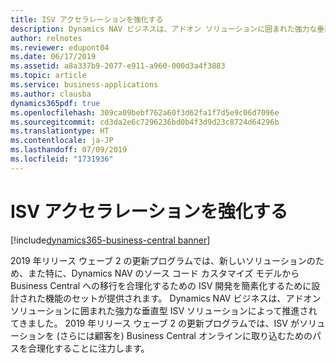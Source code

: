 ```yaml
---
title: ISV アクセラレーションを強化する
description: Dynamics NAV ビジネスは、アドオン ソリューションに囲まれた強力な垂直型 ISV ソリューションによって推進されてきました。 2019 年リリース ウェーブ 2 では、ISV がソリューションを (さらには顧客を) Business Central オンラインに取り込むためのパスを合理化することに注力します。
author: relnotes
ms.reviewer: edupont04
ms.date: 06/17/2019
ms.assetid: a8a337b9-2077-e911-a960-000d3a4f3883
ms.topic: article
ms.service: business-applications
ms.author: clausba
dynamics365pdf: true
ms.openlocfilehash: 309ca09bebf762a60f3d62fa1f7d5e9c06d7096e
ms.sourcegitcommit: cd3da2e6c7296236bd0b4f3d9d23c8724d64296b
ms.translationtype: HT
ms.contentlocale: ja-JP
ms.lasthandoff: 07/09/2019
ms.locfileid: "1731936"
---
```

# <a name="empower-isv-acceleration"></a>ISV アクセラレーションを強化する

[!include[dynamics365-business-central banner](../includes/dynamics365-business-central.md)]

2019 年リリース ウェーブ 2 の更新プログラムでは、新しいソリューションのため、また特に、Dynamics NAV のソース コード カスタマイズ モデルから Business Central への移行を合理化するための ISV 開発を簡素化するために設計された機能のセットが提供されます。 Dynamics NAV ビジネスは、アドオン ソリューションに囲まれた強力な垂直型 ISV ソリューションによって推進されてきました。 2019 年リリース ウェーブ 2 の更新プログラムでは、ISV がソリューションを (さらには顧客を) Business Central オンラインに取り込むためのパスを合理化することに注力します。 
